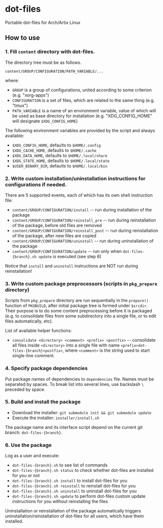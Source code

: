 # dot-files

Portable dot-files for Arch/Artix Linux

## How to use

### 1. Fill `content` directory with dot-files.

The directory tree must be as follows.

`content/GROUP/CONFIGURATION/PATH_VARIABLE/...`

where:
* `GROUP` is a group of configurations, united according to some criterion (e.g. "xorg-apps")
* `CONFIGURATION` is a set of files, which are related to the same thing (e.g. "tmux")
* `PATH_VARIABLE` is a name of an environment variable, value of which will be used as base directory for installation (e.g. "XDG_CONFIG_HOME" will designate `$XDG_CONFIG_HOME`)

The following environment variables are provided by the script and always available:
* `$XDG_CONFIG_HOME`, defaults to `$HOME/.config`
* `$XDG_CACHE_HOME`, defaults to `$HOME/.cache`
* `$XDG_DATA_HOME`, defaults to `$HOME/.local/share`
* `$XDG_STATE_HOME`, defaults to `$HOME/.local/state`
* `$USER_BINARY_DIR`, defaults to `$HOME/.local/bin`

### 2. Write custom installation/uninstallation instructions for configurations if needed.

There are 5 supported events, each of which has its own shell instruction file:
* `content/GROUP/CONFIGURATION/install` -- run during installation of the package
* `content/GROUP/CONFIGURATION/reinstall_pre` -- run during reinstallation of the package, before old files are removed
* `content/GROUP/CONFIGURATION/reinstall_post` -- run during reinstallation of the package, after new files are copied
* `content/GROUP/CONFIGURATION/uninstall` -- run during uninstallation of the package
* `content/GROUP/CONFIGURATION/update` -- run only when `dot-files-{branch}.sh update` is executed (see step 6)

Notice that `install` and `uninstall` instructions are NOT run during reinstallation!

### 3. Write custom package preprocessors (scripts in `pkg_prepare` directory)

Scripts from `pkg_prepare` directory are run sequentially in the `prepare()` function of `PKGBUILD`, after initial package tree is formed under `$srcdir`.
Their purpose is to do some content preprocessing before it is packaged (e.g. to consolidate files from some subdirectory into a single file, or to edit files automatically, etc).

List of available helper functions:

* `consolidate <directory> <comment> <prefix> <postfix>` -- consolidate all files inside `<directory>` into
a single file with name `<prefix>dot-files-{branch}<postfix>`, where `<comment>` is the string used to start single-line comment.

### 4. Specify package dependencies

Put package names of dependencies to `dependencies` file. Names must be separated by spaces.
To break list into several lines, use backslash `\` preceded by space.

### 5. Build and install the package

* Download the installer: `git submodule init && git submodule update`
* Execute the installer: `installer/install.sh`

The package name and its interface script depend on the current git branch: `dot-files-{branch}`.

### 6. Use the package

Log as a user and execute:
* `dot-files-{branch}.sh` to see list of commands
* `dot-files-{branch}.sh status` to check whether dot-files are installed for you or not
* `dot-files-{branch}.sh install` to install dot-files for you
* `dot-files-{branch}.sh reinstall` to reinstall dot-files for you
* `dot-files-{branch}.sh uninstall` to uninstall dot-files for you
* `dot-files-{branch}.sh update` to perform dot-files custom update instructions for you without reinstalling the files

Uninstallation or reinstallation of the package automatically triggers uninstallation/reinstallation of dot-files for all users, which have them installed.

